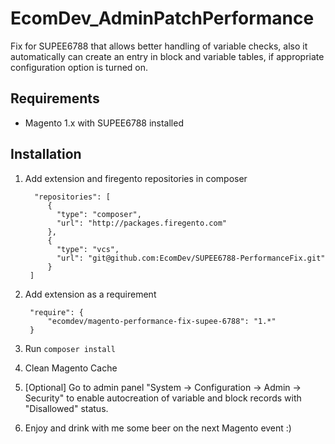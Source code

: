 # EcomDev_AdminPatchPerformance
Fix for SUPEE6788 that allows better handling of variable checks, also it automatically can create an entry in block and variable tables, if appropriate configuration option is turned on.


## Requirements
* Magento 1.x with SUPEE6788 installed

## Installation

1. Add extension and firegento repositories in composer  

         "repositories": [
            {
              "type": "composer",
              "url": "http://packages.firegento.com"
            },
            {
              "type": "vcs",
              "url": "git@github.com:EcomDev/SUPEE6788-PerformanceFix.git"
            }
        ]

2. Add extension as a requirement

        "require": {
            "ecomdev/magento-performance-fix-supee-6788": "1.*"
        }

3. Run `composer install`

4. Clean Magento Cache

5. [Optional] Go to admin panel "System -> Configuration -> Admin -> Security" to enable autocreation of variable and block records with "Disallowed" status.

6. Enjoy and drink with me some beer on the next Magento event :)
